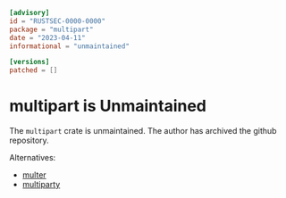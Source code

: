 ```toml
[advisory]
id = "RUSTSEC-0000-0000"
package = "multipart"
date = "2023-04-11"
informational = "unmaintained"

[versions]
patched = []
```

# multipart is Unmaintained

The `multipart` crate is unmaintained. The author has archived the github
repository.

Alternatives:

- [multer](https://crates.io/crates/multer)
- [multiparty](https://crates.io/crates/multiparty)
